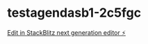 # testagendasb1-2c5fgc

[Edit in StackBlitz next generation editor ⚡️](https://stackblitz.com/~/github.com/NN882405/testagendasb1-2c5fgc)